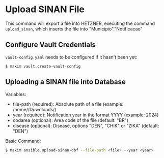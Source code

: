 # Upload SINAN File
This command will export a file into HETZNER, executing the command `upload_sinan`, which inserts the file into "Municipio"."Notificacao"

## Configure Vault Credentials
`vault-config.yaml` needs to be configured if it hasn't been yet:
```
$ makim vault.create-vault-config
```

## Uploading a SINAN file into Database
Variables:
- file-path (required): Absolute path of a file (example: /home/<user>/Downloads/<file>)
- year (required): Notification year in the format YYYY (example: 2024)
- codarea (optional): Area code of the file (default: "BR")
- disease (optional): Disease, options "DEN", "CHIK" or "ZIKA" (default: "DEN")

Basic Command:
```sh
$ makim ansible.upload-sinan-dbf --file-path <file> --year <year>
```

